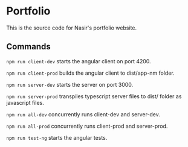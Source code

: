 # Portfolio

This is the source code for Nasir's portfolio website.

## Commands

`npm run client-dev` starts the angular client on port 4200.

`npm run client-prod` builds the angular client to dist/app-nm folder.

`npm run server-dev` starts the server on port 3000.

`npm run server-prod` transpiles typescript server files to dist/ folder as javascript files. 

`npm run all-dev` concurrently runs client-dev and server-dev.

`npm run all-prod` concurrently runs client-prod and server-prod.

`npm run test-ng` starts the angular tests.
